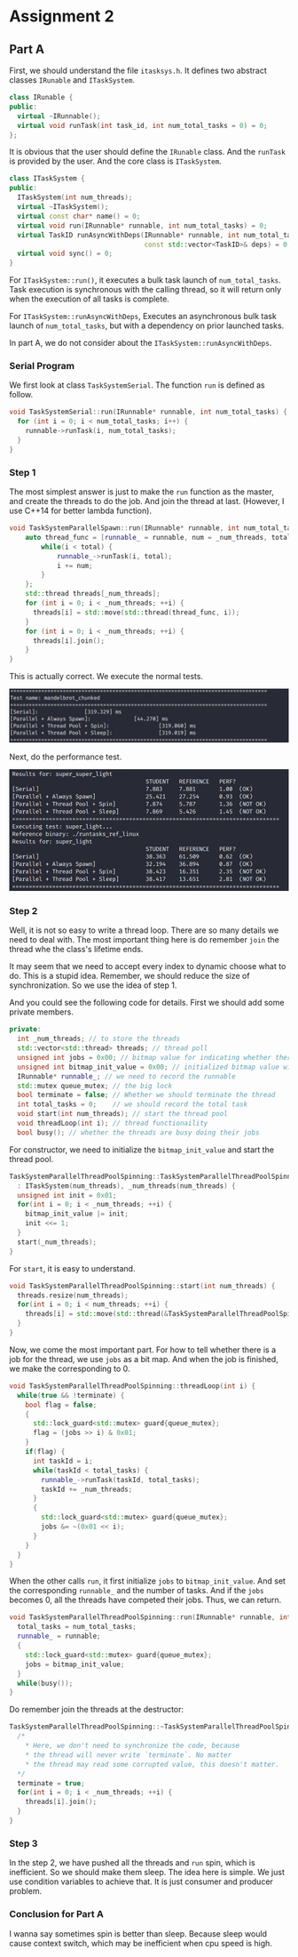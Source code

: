# Assignment 2

## Part A

First, we should understand the file `itasksys.h`. It defines two
abstract classes `IRunable` and `ITaskSystem`.

```c++
class IRunable {
public:
  virtual ~IRunnable();
  virtual void runTask(int task_id, int num_total_tasks = 0) = 0;
};
```

It is obvious that the user should define the `IRunable` class.
And the `runTask` is provided by the user. And the core class is `ITaskSystem`.

```c++
class ITaskSystem {
public:
  ITaskSystem(int num_threads);
  virtual ~ITaskSystem();
  virtual const char* name() = 0;
  virtual void run(IRunnable* runnable, int num_total_tasks) = 0;
  virtual TaskID runAsyncWithDeps(IRunnable* runnable, int num_total_tasks,
                                  const std::vector<TaskID>& deps) = 0;
  virtual void sync() = 0;
}
```

For `ITaskSystem::run()`, it executes a bulk task launch of `num_total_tasks`.
Task execution is synchronous with the calling thread, so it will return only
when the execution of all tasks is complete.

For `ITaskSystem::runAsyncWithDeps`, Executes an asynchronous bulk task launch of
`num_total_tasks`, but with a dependency on prior launched tasks.

In part A, we do not consider about the `ITaskSystem::runAsyncWithDeps`.

### Serial Program

We first look at class `TaskSystemSerial`. The function `run` is defined as follow.

```c++
void TaskSystemSerial::run(IRunnable* runnable, int num_total_tasks) {
  for (int i = 0; i < num_total_tasks; i++) {
    runnable->runTask(i, num_total_tasks);
  }
}
```

### Step 1

The most simplest answer is just to make the `run` function
as the master, and create the threads to do the job. And join the thread at last.
(However, I use C++14 for better lambda function).

```c++
void TaskSystemParallelSpawn::run(IRunnable* runnable, int num_total_tasks) {
    auto thread_func = [runnable_ = runnable, num = _num_threads, total = num_total_tasks](int i) {
        while(i < total) {
            runnable_->runTask(i, total);
            i += num;
        }
    };
    std::thread threads[_num_threads];
    for (int i = 0; i < _num_threads; ++i) {
      threads[i] = std::move(std::thread(thread_func, i));
    }
    for (int i = 0; i < _num_threads; ++i) {
      threads[i].join();
    }
}
```

This is actually correct. We execute the normal tests.

![step1 basic test](./assets/step1_basic_test.png)

Next, do the performance test.

![step2 basic test](./assets/step1_performance_test.png)

### Step 2

Well, it is not so easy to write a thread loop. There are so many details
we need to deal with. The most important thing here is do remember `join`
the thread whe the class's lifetime ends.

It may seem that we need to accept every index to dynamic choose what to do.
This is a stupid idea. Remember, we should reduce the size of synchronization.
So we use the idea of step 1.

And you could see the following code for details. First we should add some
private members.

```c++
private:
  int _num_threads; // to store the threads
  std::vector<std::thread> threads; // thread poll
  unsigned int jobs = 0x00; // bitmap value for indicating whether there is a job
  unsigned int bitmap_init_value = 0x00; // initialized bitmap value with 0x1111
  IRunnable* runnable_; // we need to record the runnable
  std::mutex queue_mutex; // the big lock
  bool terminate = false; // Whether we should terminate the thread
  int total_tasks = 0;    // we should record the total task
  void start(int num_threads); // start the thread pool
  void threadLoop(int i); // thread functionaility
  bool busy(); // whether the threads are busy doing their jobs
```

For constructor, we need to initialize the `bitmap_init_value` and start the thread pool.

```c++
TaskSystemParallelThreadPoolSpinning::TaskSystemParallelThreadPoolSpinning(int num_threads)
  : ITaskSystem(num_threads), _num_threads(num_threads) {
  unsigned int init = 0x01;
  for(int i = 0; i < _num_threads; ++i) {
    bitmap_init_value |= init;
    init <<= 1;
  }
  start(_num_threads);
}
```

For `start`, it is easy to understand.

```c++
void TaskSystemParallelThreadPoolSpinning::start(int num_threads) {
  threads.resize(num_threads);
  for(int i = 0; i < num_threads; ++i) {
    threads[i] = std::move(std::thread(&TaskSystemParallelThreadPoolSpinning::threadLoop, this, i));
  }
}
```

Now, we come the most important part. For how to tell whether there is a job
for the thread, we use `jobs` as a bit map. And when the job is finished, we
make the corresponding to 0.

```c++
void TaskSystemParallelThreadPoolSpinning::threadLoop(int i) {
  while(true && !terminate) {
    bool flag = false;
    {
      std::lock_guard<std::mutex> guard{queue_mutex};
      flag = (jobs >> i) & 0x01;
    }
    if(flag) {
      int taskId = i;
      while(taskId < total_tasks) {
        runnable_->runTask(taskId, total_tasks);
        taskId += _num_threads;
      }
      {
        std::lock_guard<std::mutex> guard{queue_mutex};
        jobs &= ~(0x01 << i);
      }
    }
  }
}
```

When the other calls `run`, it first initialize `jobs` to `bitmap_init_value`. And
set the corresponding `runnable_` and the number of tasks. And if the `jobs` becomes
0, all the threads have competed their jobs. Thus, we can return.

```c++
void TaskSystemParallelThreadPoolSpinning::run(IRunnable* runnable, int num_total_tasks) {
  total_tasks = num_total_tasks;
  runnable_ = runnable;
  {
    std::lock_guard<std::mutex> guard{queue_mutex};
    jobs = bitmap_init_value;
  }
  while(busy());
}
```

Do remember join the threads at the destructor:

```c++
TaskSystemParallelThreadPoolSpinning::~TaskSystemParallelThreadPoolSpinning() {
  /*
    * Here, we don't need to synchronize the code, because
    * the thread will never write `terminate`. No matter
    * the thread may read some corrupted value, this doesn't matter.
  */
  terminate = true;
  for(int i = 0; i < _num_threads; ++i) {
    threads[i].join();
  }
}
```

### Step 3

In the step 2, we have pushed all the threads and `run` spin, which is inefficient.
So we should make them sleep. The idea here is simple. We just use condition variables
to achieve that. It is just consumer and producer problem.

### Conclusion for Part A

I wanna say sometimes spin is better than sleep. Because sleep would cause context switch,
which may be inefficient when cpu speed is high.

